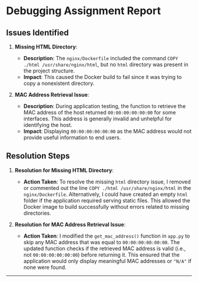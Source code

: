 # Debugging Assignment Report

## Issues Identified

1. **Missing HTML Directory**:
   - **Description**: The `nginx/Dockerfile` included the command `COPY ./html /usr/share/nginx/html`, but no `html` directory was present in the project structure.
   - **Impact**: This caused the Docker build to fail since it was trying to copy a nonexistent directory.

2. **MAC Address Retrieval Issue**:
   - **Description**: During application testing, the function to retrieve the MAC address of the host returned `00:00:00:00:00:00` for some interfaces. This address is generally invalid and unhelpful for identifying the host.
   - **Impact**: Displaying `00:00:00:00:00:00` as the MAC address would not provide useful information to end users.

## Resolution Steps

1. **Resolution for Missing HTML Directory**:
   - **Action Taken**: To resolve the missing `html` directory issue, I removed or commented out the line `COPY ./html /usr/share/nginx/html` in the `nginx/Dockerfile`. Alternatively, I could have created an empty `html` folder if the application required serving static files. This allowed the Docker image to build successfully without errors related to missing directories.

2. **Resolution for MAC Address Retrieval Issue**:
   - **Action Taken**: I modified the `get_mac_address()` function in `app.py` to skip any MAC address that was equal to `00:00:00:00:00:00`. The updated function checks if the retrieved MAC address is valid (i.e., not `00:00:00:00:00:00`) before returning it. This ensured that the application would only display meaningful MAC addresses or `"N/A"` if none were found.

---